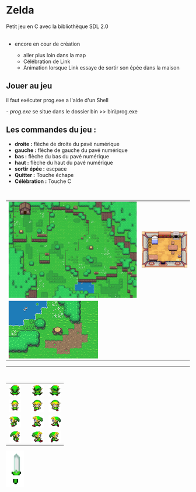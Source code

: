 <h1>Zelda</h1> 
Petit jeu en C avec la bibliothèque SDL 2.0
<br />
<br />
<ul><li>encore en cour de création</li>
    <ul>
        <li>aller plus loin dans la map</li>
        <li>Célébration de Link</li>
        <li>Animation lorsque Link essaye de sortir son épée dans la maison</li>
    </ul>
</ul>
<h2>Jouer au jeu</h2>
<p>il faut exécuter prog.exe a l'aide d'un Shell</p>
<p>- <em>prog.exe</em> se situe dans le dossier bin >> bin\prog.exe</p>

<h2>Les commandes du jeu :</h2>
<ul>
    <li>
        <strong>droite :</strong> flèche de droite du pavé numérique
    </li>
    <li>
        <strong>gauche :</strong> flèche de gauche du pavé numérique
    </li>
    <li>
        <strong>bas :</strong> flèche du bas du pavé numérique
    </li>
    <li>
        <strong>haut :</strong> flèche du haut du pavé numérique
    </li>
    <li>
        <strong>sortir épée :</strong> escpace
    </li>
    <li>
        <strong>Quitter :</strong> Touche échape
    </li>
    <li>
        <strong>Célébration :</strong> Touche C    
    </li>
</ul>

<br />
<table>
    <tr>
        <td>
            <img src="src/img/zeldamap.bmp">
        </td>
        <td>
            <img src="src/img/Maison.bmp">
        </td>
    </tr>
    <tr>
        <td>
            <img src="src/img/map2.png">
        </td>
    </tr>
</table>
<hr />
<br />
<table>
<tr>
        <td>
            <img src="src/img/linkH.bmp">
        <td>
        <td>
            <img src="src/img/linkH1.bmp">
        </td>
        <td>
            <img src="src/img/linkH2.bmp">
        </td>
    </tr>
    <tr>
        <td>
            <img src="src/img/linkB.bmp">
        <td>
        <td>
            <img src="src/img/linkB1.bmp">
        </td>
        <td>
            <img src="src/img/linkB2.bmp">
        </td>
    </tr>
    <tr>
        <td>
            <img src="src/img/linkG.bmp">
        <td>
        <td>
            <img src="src/img/linkG1.bmp">
        </td>
        <td>
            <img src="src/img/linkG2.bmp">
        </td>
    </tr>
    <tr>
        <td>
            <img src="src/img/linkR.bmp">
        <td>
        <td>
            <img src="src/img/linkR1.bmp">
        </td>
        <td>
            <img src="src/img/linkR2.bmp">
        </td>
    </tr>
</table>
<img src="src/img/epee.PNG">
